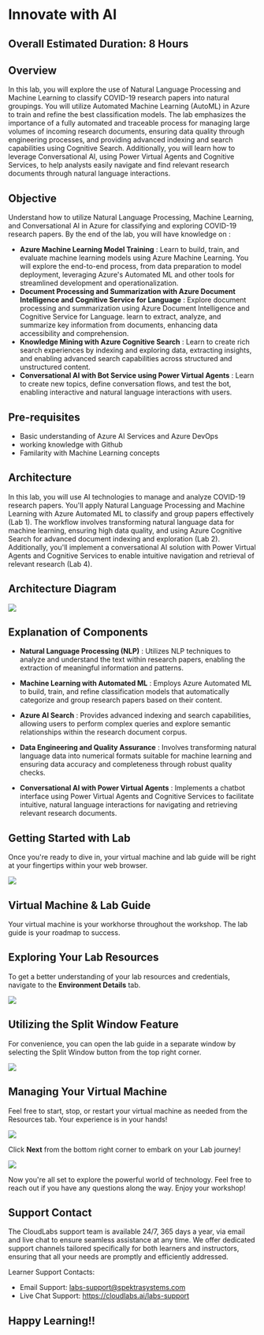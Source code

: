 # Innovate with AI

## Overall Estimated Duration: 8 Hours

## Overview

In this lab, you will explore the use of Natural Language Processing and Machine Learning to classify COVID-19 research papers into natural groupings. You will utilize Automated Machine Learning (AutoML) in Azure to train and refine the best classification models. The lab emphasizes the importance of a fully automated and traceable process for managing large volumes of incoming research documents, ensuring data quality through engineering processes, and providing advanced indexing and search capabilities using Cognitive Search. Additionally, you will learn how to leverage Conversational AI, using Power Virtual Agents and Cognitive Services, to help analysts easily navigate and find relevant research documents through natural language interactions.

## Objective

Understand how to utilize Natural Language Processing, Machine Learning, and Conversational AI in Azure for classifying and exploring COVID-19 research papers. By the end of the lab, you will have knowledge on : 

- **Azure Machine Learning Model Training** : Learn to build, train, and evaluate machine learning models using Azure Machine Learning. You will explore the end-to-end process, from data preparation to model deployment, leveraging Azure's Automated ML and other tools for streamlined development and operationalization.
- **Document Processing and Summarization with Azure Document Intelligence and Cognitive Service for Language** : Explore document processing and summarization using Azure Document Intelligence and Cognitive Service for Language. learn to extract, analyze, and summarize key information from documents, enhancing data accessibility and comprehension.
- **Knowledge Mining with Azure Cognitive Search** : Learn to create rich search experiences by indexing and exploring data, extracting insights, and enabling advanced search capabilities across structured and unstructured content.
- **Conversational AI with Bot Service using Power Virtual Agents** : Learn to create new topics, define conversation flows, and test the bot, enabling interactive and natural language interactions with users.

## Pre-requisites

- Basic understanding of Azure AI Services and Azure DevOps
- working knowledge with Github
- Familarity with Machine Learning concepts

## Architecture

In this lab, you will use AI technologies to manage and analyze COVID-19 research papers. You'll apply Natural Language Processing and Machine Learning with Azure Automated ML to classify and group papers effectively (Lab 1). The workflow involves transforming natural language data for machine learning, ensuring high data quality, and using Azure Cognitive Search for advanced document indexing and exploration (Lab 2). Additionally, you'll implement a conversational AI solution with Power Virtual Agents and Cognitive Services to enable intuitive navigation and retrieval of relevant research (Lab 4).

## Architecture Diagram

![](media/updated-arch-new-v2.png)

## Explanation of Components

- **Natural Language Processing (NLP)** : Utilizes NLP techniques to analyze and understand the text within research papers, enabling the extraction of meaningful information and patterns.

- **Machine Learning with Automated ML** : Employs Azure Automated ML to build, train, and refine classification models that automatically categorize and group research papers based on their content.

- **Azure AI Search** : Provides advanced indexing and search capabilities, allowing users to perform complex queries and explore semantic relationships within the research document corpus.

- **Data Engineering and Quality Assurance** : Involves transforming natural language data into numerical formats suitable for machine learning and ensuring data accuracy and completeness through robust quality checks.

- **Conversational AI with Power Virtual Agents** : Implements a chatbot interface using Power Virtual Agents and Cognitive Services to facilitate intuitive, natural language interactions for navigating and retrieving relevant research documents.

## Getting Started with Lab
Once you're ready to dive in, your virtual machine and lab guide will be right at your fingertips within your web browser.

![](media/getting-started-1.png)

## Virtual Machine & Lab Guide
Your virtual machine is your workhorse throughout the workshop. The lab guide is your roadmap to success.

## Exploring Your Lab Resources
To get a better understanding of your lab resources and credentials, navigate to the **Environment Details** tab.

![](media/getting-started-2.png)

## Utilizing the Split Window Feature
For convenience, you can open the lab guide in a separate window by selecting the Split Window button from the top right corner.

![](media/getting-started-3.png)

## Managing Your Virtual Machine
Feel free to start, stop, or restart your virtual machine as needed from the Resources tab. Your experience is in your hands!

![](media/getting-started-5.png)

Click **Next** from the bottom right corner to embark on your Lab journey!

![](media/next.png)

Now you're all set to explore the powerful world of technology. Feel free to reach out if you have any questions along the way. Enjoy your workshop!

## Support Contact
The CloudLabs support team is available 24/7, 365 days a year, via email and live chat to ensure seamless assistance at any time. We offer dedicated support channels tailored specifically for both learners and instructors, ensuring that all your needs are promptly and efficiently addressed.

Learner Support Contacts:

- Email Support: labs-support@spektrasystems.com
- Live Chat Support: https://cloudlabs.ai/labs-support

## Happy Learning!!

